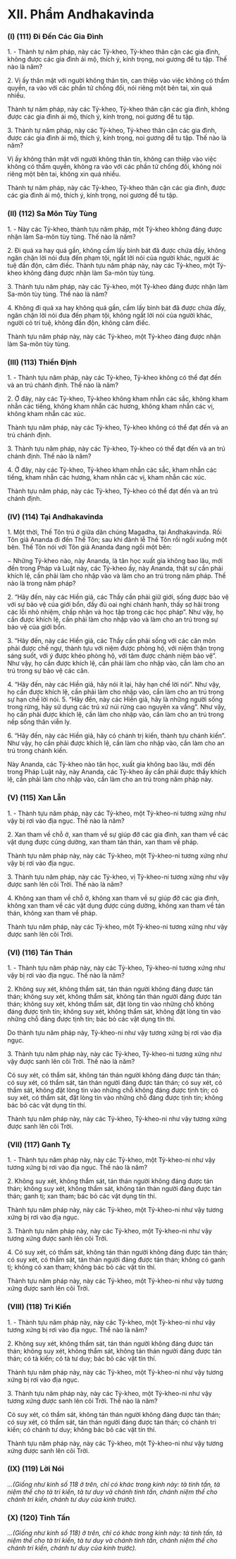 # XII. Phẩm Andhakavinda

### (I) (111) Ði Ðến Các Gia Ðình

1\. - Thành tự năm pháp, này các Tỷ-kheo, Tỷ-kheo thân cận các gia đình, không được các gia đình ái
mộ, thích ý, kính trọng, noi gương để tu tập. Thế nào là năm?

2\. Vị ấy thân mật với người không thân tín, can thiệp vào việc không có thẩm quyền, ra vào với các
phần tử chống đối, nói riêng một bên tai, xin quá nhiều.

Thành tự năm pháp, này các Tỷ-kheo, Tỷ-kheo thân cận các gia đình, không được các gia đình ái mộ,
thích ý, kính trọng, noi gương để tu tập.

3\. Thành tự năm pháp, này các Tỷ-kheo, Tỷ-kheo thân cận các gia đình, được các gia đình ái mộ, thích
ý, kính trọng, noi gương để tu tập. Thế nào là năm?

Vị ấy không thân mật với người không thân tín, không can thiệp vào việc không có thẩm quyền, không
ra vào với các phần tử chống đối, không nói riêng một bên tai, không xin quá nhiều.

Thành tự năm pháp, này các Tỷ-kheo, Tỷ-kheo thân cận các gia đình, được các gia đình ái mộ, thích ý,
kính trọng, noi gương để tu tập.

<!--pg-->
### (II) (112) Sa Môn Tùy Tùng

1\. - Này các Tỷ-kheo, thành tựu năm pháp, một Tỷ-kheo không đáng được nhận làm Sa-môn tùy tùng.
Thế nào là năm?

2\. Ði quá xa hay quá gần, không cầm lấy bình bát đã được chứa đầy, không ngăn chặn lời nói đưa đến
phạm tội, ngắt lời nói của người khác, người ác tuệ đần độn, câm điếc.
Thành tựu năm pháp này, này các Tỷ-kheo, một Tỷ-kheo không đáng được nhận làm Sa-môn tùy tùng.

3\. Thành tựu năm pháp, này các Tỷ-kheo, một Tỷ-kheo đáng được nhận làm Sa-môn tùy tùng. Thế nào
là năm?

4\. Không đi quá xa hay không quá gần, cầm lấy bình bát đã được chứa đầy, ngăn chặn lời nói đưa đến
phạm tội, không ngắt lời nói của người khác, người có trí tuệ, không đần độn, không câm điếc.

Thành tựu năm pháp này, này các Tỷ-kheo, một Tỷ-kheo đáng được nhận làm Sa-môn tùy tùng.

<!--pg-->
### (III) (113) Thiền Ðịnh

1\. - Thành tựu năm pháp, này các Tỷ-kheo, Tỷ-kheo không có thể đạt đến và an trú chánh định. Thế nào
là năm?

2\. Ở đây, này các Tỷ-kheo, Tỷ-kheo không kham nhẫn các sắc, không kham nhẫn các tiếng, không kham
nhẫn các hương, không kham nhẫn các vị, không kham nhẫn các xúc.

Thành tựu năm pháp, này các Tỷ-kheo, Tỷ-kheo không có thể đạt đến và an trú chánh định.

3\. Thành tựu năm pháp, này các Tỷ-kheo, Tỷ-kheo có thể đạt đến và an trú chánh định. Thế nào là năm?

4\. Ở đây, này các Tỷ-kheo, Tỷ-kheo kham nhẫn các sắc, kham nhẫn các tiếng, kham nhẫn các hương,
kham nhẫn các vị, kham nhẫn các xúc.

Thành tựu năm pháp, này các Tỷ-kheo, Tỷ-kheo có thể đạt đến và an trú chánh định.

<!--pg-->
### (IV) (114) Tại Andhakavinda

1\. Một thời, Thế Tôn trú ở giữa dân chúng Magadha, tại Andhakavinda. Rồi Tôn giả Ananda đi đến Thế
Tôn; sau khi đảnh lễ Thế Tôn rồi ngồi xuống một bên. Thế Tôn nói với Tôn giả Ananda đang ngồi một
bên:

− Những Tỷ-kheo nào, này Ananda, là tân học xuất gia không bao lâu, mới đến trong Pháp và Luật này,
các Tỷ-kheo ấy, này Ananda, thật sự cần phải khích lệ, cần phải làm cho nhập vào và làm cho an trú
trong năm pháp. Thế nào là trong năm pháp?

2\. “Hãy đến, này các Hiền giả, các Thầy cần phải giữ giới, sống được bảo vệ với sự bảo vệ của giới bổn,
đầy đủ oai nghi chánh hạnh, thấy sợ hãi trong các lỗi nhỏ nhiệm, chấp nhận và học tập trong các học
pháp”. Như vậy, họ cần được khích lệ, cần phải làm cho nhập vào và làm cho an trú trong sự bảo vệ của
giới bổn.

3\. “Hãy đến, này các Hiền giả, các Thầy cần phải sống với các căn môn phải được chế ngự, thành tựu
với niệm được phòng hộ, với niệm thận trọng sáng suốt, với ý được khéo phòng hộ, với tâm được chánh
niệm bảo vệ”. Như vậy, họ cần được khích lệ, cần phải làm cho nhập vào, cần làm cho an trú trong sự
bảo vệ các căn.

4\. “Hãy đến, này các Hiền giả, hãy nói ít lại, hãy hạn chế lời nói”. Như vậy, họ cần được khích lệ, cần
phải làm cho nhập vào, cần làm cho an trú trong sự hạn chế lời nói.
5\. “Hãy đến, này các Hiền giả, hãy là những người sống trong rừng, hãy sử dụng các trú xứ núi rừng cao
nguyên xa vắng”. Như vậy, họ cần phải được khích lệ, cần làm cho nhập vào, cần làm cho an trú trong
nếp sống thân viễn ly.

6\. “Hãy đến, này các Hiền giả, hãy có chánh trị kiến, thành tựu chánh kiến”. Như vậy, họ cần phải được
khích lệ, cần làm cho nhập vào, cần làm cho an trú trong chánh kiến.

Này Ananda, các Tỷ-kheo nào tân học, xuất gia không bao lâu, mới đến trong Pháp Luật này, này
Ananda, các Tỷ-kheo ấy cần phải được thầy khích lệ, cần phải làm cho nhập vào, cần làm cho an trú
trong năm pháp này.

<!--pg-->
### (V) (115) Xan Lẫn

1\. - Thành tựu năm pháp, này các Tỷ-kheo, một Tỷ-kheo-ni tương xứng như vậy bị rơi vào địa ngục.
Thế nào là năm?

2\. Xan tham về chỗ ở, xan tham về sự giúp đỡ các gia đình, xan tham về các vật dụng được cúng dường,
xan tham tán thán, xan tham về pháp.

Thành tựu năm pháp này, này các Tỷ-kheo, một Tỷ-kheo-ni tương xứng như vậy bị rơi vào địa ngục.

3\. Thành tựu năm pháp, này các Tỷ-kheo, vị Tỷ-kheo-ni tương xứng như vậy được sanh lên cõi Trời.
Thế nào là năm?

4\. Không xan tham về chỗ ở, không xan tham về sự giúp đỡ các gia đình, không xan tham về các vật
dụng được cúng dường, không xan tham về tán thán, không xan tham về pháp.

Thành tựu năm pháp, này các Tỷ-kheo, một Tỷ-kheo-ni tương xứng như vậy được sanh lên cõi Trời.

<!--pg-->
### (VI) (116) Tán Thán

1\. - Thành tựu năm pháp này, này các Tỷ-kheo, Tỷ-kheo-ni tương xứng như vậy bị rơi vào địa ngục. Thế
nào là năm?

2\. Không suy xét, không thẩm sát, tán thán người không đáng được tán thán; không suy xét, không thẩm
sát, không tán thán người đáng được tán thán; không suy xét, không thẩm sát, đặt lòng tin vào những
chỗ không đáng được tịnh tín; không suy xét, không thẩm sát, không đặt lòng tin vào những chỗ đáng
được tịnh tín; bác bỏ các vật dụng tín thí.

Do thành tựu năm pháp này, Tỷ-kheo-ni như vậy tương xứng bị rơi vào địa ngục.

3\. Thành tựu năm pháp này, này các Tỷ-kheo, Tỷ-kheo-ni tương xứng như vậy được sanh lên cõi Trời.
Thế nào là năm?

Có suy xét, có thẩm sát, không tán thán người không đáng được tán thán; có suy xét, có thẩm sát, tán
thán người đáng được tán thán; có suy xét, có thẩm sát, không đặt lòng tin vào những chỗ không đáng
được tịnh tín; có suy xét, có thẩm sát, đặt lòng tin vào những chỗ đáng được tịnh tín; không bác bỏ các
vật dụng tín thí.

Thành tựu năm pháp này, này các Tỷ-kheo, Tỷ-kheo-ni như vậy tương xứng được sanh lên cõi Trời.
<!--pg-->
### (VII) (117) Ganh Tỵ

1\. - Thành tựu năm pháp này, này các Tỷ-kheo, một Tỷ-kheo-ni như vậy tương xứng bị rơi vào địa ngục.
Thế nào là năm?

2\. Không suy xét, không thẩm sát, tán thán người không đáng được tán thán; không suy xét, không thẩm
sát, không tán thán người đáng được tán thán; ganh tị; xan tham; bác bỏ các vật dụng tín thí.

Thành tựu năm pháp này, này các Tỷ-kheo, một Tỷ-kheo-ni như vậy tương xứng bị rơi vào địa ngục.

3\. Thành tựu năm pháp này, này các Tỷ-kheo, một Tỷ-kheo-ni như vậy tương xứng được sanh lên cõi
Trời.

4\. Có suy xét, có thẩm sát, không tán thán người không đáng được tán thán; có suy xét, có thẩm sát, tán
thán người đáng được tán thán; không có ganh tị; không có xan tham; không bác bỏ các vật tín thí.

Thành tựu năm pháp này, này các Tỷ-kheo, một Tỷ-kheo-ni như vậy tương xứng được sanh lên cõi Trời.

<!--pg-->
### (VIII) (118) Tri Kiến

1\. - Thành tựu năm pháp này, này các Tỷ-kheo, một Tỷ-kheo-ni như vậy tương xứng bị rơi vào địa ngục.
Thế nào là năm?

2\. Không suy xét, không thẩm sát, tán thán người không đáng được tán thán; không suy xét, không thẩm
sát, không tán thán người đáng được tán thán; có tà kiến; có tà tư duy; bác bỏ các vật tín thí.

Thành tựu năm pháp này, này các Tỷ-kheo, một Tỷ-kheo-ni như vậy tương xứng bị rơi vào địa ngục.

3\. Thành tựu năm pháp này, này các Tỷ-kheo, một Tỷ-kheo-ni như vậy tương xứng được sanh lên cõi
Trời. Thế nào là năm?

Có suy xét, có thẩm sát, không tán thán người không đáng được tán thán; có suy xét, có thẩm sát, tán
thán người đáng được tán thán; có chánh tri kiến; có chánh tư duy; không bác bỏ các vật tín thí.

Thành tựu năm pháp này, này các Tỷ-kheo, một Tỷ-kheo-ni như vậy tương xứng được sanh lên cõi Trời.

<!--pg-->
### (IX) (119) Lời Nói

_...(Giống như kinh số 118 ở trên, chỉ có khác trong kinh này: tà tinh tấn, tà niệm thế cho tà tri kiến, tà tư_
_duy và chánh tinh tấn, chánh niệm thế cho chánh tri kiến, chánh tư duy của kinh trước)._

<!--pg-->
### (X) (120) Tinh Tấn

_...(Giống như kinh số 118) ở trên, chỉ có khác trong kinh này: tà tinh tấn, tà niệm thế cho tà tri kiến, tà_
_tư duy và chánh tinh tấn, chánh niệm thế cho chánh tri kiến, chánh tư duy của kinh trước)._

